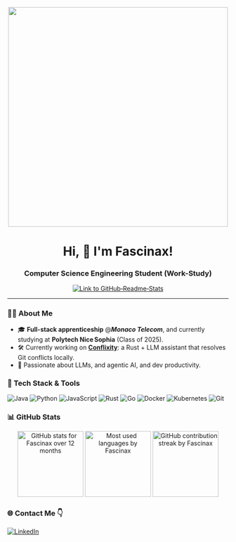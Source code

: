 <!-- GitHub Profile README for Fascinax -->
<!-- Custom banner (replace the URL with your own image or GIF) -->
<p align="center">
  <img src="https://user-images.githubusercontent.com/74038190/212750155-3ceddfbd-19d3-40a3-87af-8d329c8323c4.gif" width="500">
</p>

<h1 align="center">Hi,&nbsp;👋&nbsp;I'm Fascinax!</h1>
<h3 align="center">Computer Science Engineering Student (Work-Study)</h3>

<p align="center">
  <!-- GitHub Stats badge toggle link -->
  <a href="https://github.com/anuraghazra/github-readme-stats">
    <img src="https://img.shields.io/badge/GitHub%20Stats-Enabled-success?logo=github" alt="Link to GitHub‑Readme‑Stats"/>
  </a>
</p>

---

### 🧑‍💻 About Me
<!-- Start About -->
- 🎓 **Full-stack apprenticeship** @**<em>Monaco Telecom</em>**, and currently studying at **Polytech Nice Sophia** (Class of 2025).
- 🛠️ Currently working on **[Conflixity](https://github.com/Fascinax/Conflixity)**: a Rust + LLM assistant that resolves Git conflicts locally.
- 🤖 Passionate about LLMs, and agentic AI, and dev productivity.
<!-- End About -->

### 🔧 Tech Stack & Tools

![Java](https://img.shields.io/badge/-Java-007396?style=flat-square&logo=java&logoColor=white)
![Python](https://img.shields.io/badge/-Python-3776AB?style=flat-square&logo=python&logoColor=white)
![JavaScript](https://img.shields.io/badge/-JavaScript-F7DF1E?style=flat-square&logo=javascript&logoColor=black)
![Rust](https://img.shields.io/badge/-Rust-000000?style=flat-square&logo=rust&logoColor=white)
![Go](https://img.shields.io/badge/-Go-00ADD8?style=flat-square&logo=go&logoColor=white)
![Docker](https://img.shields.io/badge/-Docker-2496ED?style=flat-square&logo=docker&logoColor=white)
![Kubernetes](https://img.shields.io/badge/-Kubernetes-326CE5?style=flat-square&logo=kubernetes&logoColor=white)
![Git](https://img.shields.io/badge/-Git-F05032?style=flat-square&logo=git&logoColor=white)

### 📊 GitHub Stats
<div align="center">
  <img height="150" src="https://github-readme-stats.vercel.app/api?username=Fascinax&show_icons=true&theme=default&hide_border=true" alt="GitHub stats for Fascinax over 12 months"/>
  <img height="150" src="https://github-readme-stats.vercel.app/api/top-langs/?username=Fascinax&layout=compact&hide_border=true&langs_count=10" alt="Most used languages by Fascinax"/>
  <img height="150" src="https://github-readme-streak-stats.herokuapp.com?user=Fascinax&hide_border=true" alt="GitHub contribution streak by Fascinax"/>
</div>

### 🌐 Contact Me 👇
[![LinkedIn](https://img.shields.io/badge/-LinkedIn-0077B5?style=flat-square&logo=linkedin&logoColor=white)](https://www.linkedin.com/in/océan-raza/)
